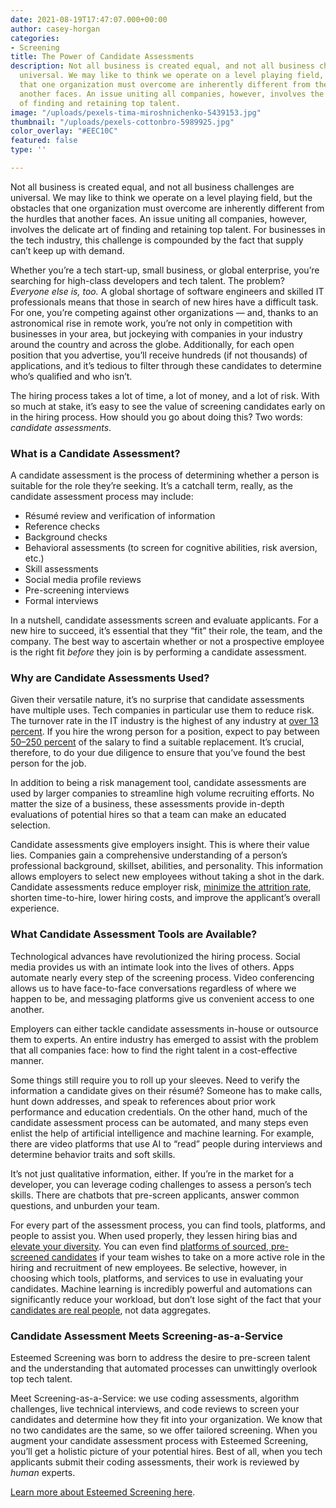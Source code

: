 ```yaml
---
date: 2021-08-19T17:47:07.000+00:00
author: casey-horgan
categories:
- Screening
title: The Power of Candidate Assessments
description: Not all business is created equal, and not all business challenges are
  universal. We may like to think we operate on a level playing field, but the obstacles
  that one organization must overcome are inherently different from the hurdles that
  another faces. An issue uniting all companies, however, involves the delicate art
  of finding and retaining top talent.
image: "/uploads/pexels-tima-miroshnichenko-5439153.jpg"
thumbnail: "/uploads/pexels-cottonbro-5989925.jpg"
color_overlay: "#EEC10C"
featured: false
type: ''

---
```

Not all business is created equal, and not all business challenges are universal. We may like to think we operate on a level playing field, but the obstacles that one organization must overcome are inherently different from the hurdles that another faces. An issue uniting all companies, however, involves the delicate art of finding and retaining top talent. For businesses in the tech industry, this challenge is compounded by the fact that supply can’t keep up with demand.

Whether you’re a tech start-up, small business, or global enterprise, you’re searching for high-class developers and tech talent. The problem? _Everyone else is, too._ A global shortage of software engineers and skilled IT professionals means that those in search of new hires have a difficult task. For one, you’re competing against other organizations — and, thanks to an astronomical rise in remote work, you’re not only in competition with businesses in your area, but jockeying with companies in your industry around the country and across the globe. Additionally, for each open position that you advertise, you’ll receive hundreds (if not thousands) of applications, and it’s tedious to filter through these candidates to determine who’s qualified and who isn’t.

The hiring process takes a lot of time, a lot of money, and a lot of risk. With so much at stake, it’s easy to see the value of screening candidates early on in the hiring process. How should you go about doing this? Two words: _candidate assessments_.

### What is a Candidate Assessment?

A candidate assessment is the process of determining whether a person is suitable for the role they’re seeking. It’s a catchall term, really, as the candidate assessment process may include:

* Résumé review and verification of information
* Reference checks
* Background checks
* Behavioral assessments (to screen for cognitive abilities, risk aversion, etc.)
* Skill assessments
* Social media profile reviews
* Pre-screening interviews
* Formal interviews

In a nutshell, candidate assessments screen and evaluate applicants. For a new hire to succeed, it’s essential that they “fit” their role, the team, and the company. The best way to ascertain whether or not a prospective employee is the right fit _before_ they join is by performing a candidate assessment.

### Why are Candidate Assessments Used?

Given their versatile nature, it’s no surprise that candidate assessments have multiple uses. Tech companies in particular use them to reduce risk. The turnover rate in the IT industry is the highest of any industry at [over 13 percent](https://www.daxx.com/blog/development-trends/software-developer-shortage-us). If you hire the wrong person for a position, expect to pay between [50–250 percent](https://www.daxx.com/blog/development-trends/software-developer-shortage-us) of the salary to find a suitable replacement. It’s crucial, therefore, to do your due diligence to ensure that you’ve found the best person for the job.

In addition to being a risk management tool, candidate assessments are used by larger companies to streamline high volume recruiting efforts. No matter the size of a business, these assessments provide in-depth evaluations of potential hires so that a team can make an educated selection.

Candidate assessments give employers insight. This is where their value lies. Companies gain a comprehensive understanding of a person’s professional background, skillset, abilities, and personality. This information allows employers to select new employees without taking a shot in the dark. Candidate assessments reduce employer risk, [minimize the attrition rate](https://esteemed.io/blog/2020/09/09/how-digital-talent-sourcing-can-help-you-avoid-bad-hires/), shorten time-to-hire, lower hiring costs, and improve the applicant’s overall experience.

### What Candidate Assessment Tools are Available?

Technological advances have revolutionized the hiring process. Social media provides us with an intimate look into the lives of others. Apps automate nearly every step of the screening process. Video conferencing allows us to have face-to-face conversations regardless of where we happen to be, and messaging platforms give us convenient access to one another.

Employers can either tackle candidate assessments in-house or outsource them to experts. An entire industry has emerged to assist with the problem that all companies face: how to find the right talent in a cost-effective manner.

Some things still require you to roll up your sleeves. Need to verify the information a candidate gives on their résumé? Someone has to make calls, hunt down addresses, and speak to references about prior work performance and education credentials. On the other hand, much of the candidate assessment process can be automated, and many steps even enlist the help of artificial intelligence and machine learning. For example, there are video platforms that use AI to “read” people during interviews and determine behavior traits and soft skills.

It’s not just qualitative information, either. If you’re in the market for a developer, you can leverage coding challenges to assess a person’s tech skills. There are chatbots that pre-screen applicants, answer common questions, and unburden your team.

For every part of the assessment process, you can find tools, platforms, and people to assist you. When used properly, they lessen hiring bias and [elevate your diversity](https://esteemed.io/blog/2020/09/14/how-talent-sourcing-can-solve-your-diversity-problem/). You can even find [platforms of sourced, pre-screened candidates](https://esteemed.io/) if your team wishes to take on a more active role in the hiring and recruitment of new employees. Be selective, however, in choosing which tools, platforms, and services to use in evaluating your candidates. Machine learning is incredibly powerful and automations can significantly reduce your workload, but don’t lose sight of the fact that your [candidates are real people](https://esteemed.io/blog/2021/02/08/how-to-integrate-mindfulness-in-hiring/), not data aggregates.

### Candidate Assessment Meets Screening-as-a-Service

Esteemed Screening was born to address the desire to pre-screen talent and the understanding that automated processes can unwittingly overlook top tech talent.

Meet Screening-as-a-Service: we use coding assessments, algorithm challenges, live technical interviews, and code reviews to screen your candidates and determine how they fit into your organization. We know that no two candidates are the same, so we offer tailored screening. When you augment your candidate assessment process with Esteemed Screening, you’ll get a holistic picture of your potential hires. Best of all, when you tech applicants submit their coding assessments, their work is reviewed by _human_ experts.

[Learn more about Esteemed Screening here](https://esteemed.io/screening/).